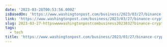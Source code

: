 ```yaml
---
date: '2023-03-28T00:53:56.000Z'
isBasedOn: 'https://www.washingtonpost.com/business/2023/03/27/binance-crypto-cftc/'
link: 'https://www.washingtonpost.com/business/2023/03/27/binance-crypto-cftc/'
slug: 2023-03-27-httpswwwwashingtonpostcombusiness20230327binance-crypto-cftc
tags:
  - tech
title: 'https://www.washingtonpost.com/business/2023/03/27/binance-crypto-cftc/'
---
```


